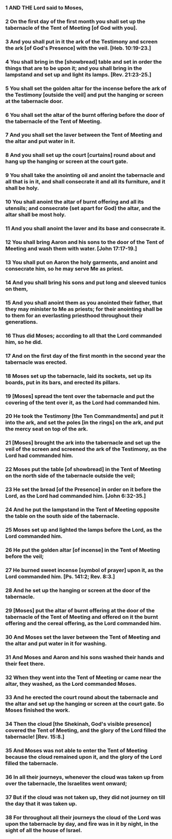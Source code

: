 ### 1 AND THE Lord said to Moses,

### 2 On the first day of the first month you shall set up the tabernacle of the Tent of Meeting [of God with you].

### 3 And you shall put in it the ark of the Testimony and screen the ark [of God's Presence] with the veil. [Heb. 10:19-23.]

### 4 You shall bring in the [showbread] table and set in order the things that are to be upon it; and you shall bring in the lampstand and set up and light its lamps. [Rev. 21:23-25.]

### 5 You shall set the golden altar for the incense before the ark of the Testimony [outside the veil] and put the hanging or screen at the tabernacle door.

### 6 You shall set the altar of the burnt offering before the door of the tabernacle of the Tent of Meeting.

### 7 And you shall set the laver between the Tent of Meeting and the altar and put water in it.

### 8 And you shall set up the court [curtains] round about and hang up the hanging or screen at the court gate.

### 9 You shall take the anointing oil and anoint the tabernacle and all that is in it, and shall consecrate it and all its furniture, and it shall be holy.

### 10 You shall anoint the altar of burnt offering and all its utensils; and consecrate (set apart for God) the altar, and the altar shall be most holy.

### 11 And you shall anoint the laver and its base and consecrate it.

### 12 You shall bring Aaron and his sons to the door of the Tent of Meeting and wash them with water. [John 17:17-19.]

### 13 You shall put on Aaron the holy garments, and anoint and consecrate him, so he may serve Me as priest.

### 14 And you shall bring his sons and put long and sleeved tunics on them,

### 15 And you shall anoint them as you anointed their father, that they may minister to Me as priests; for their anointing shall be to them for an everlasting priesthood throughout their generations.

### 16 Thus did Moses; according to all that the Lord commanded him, so he did.

### 17 And on the first day of the first month in the second year the tabernacle was erected.

### 18 Moses set up the tabernacle, laid its sockets, set up its boards, put in its bars, and erected its pillars.

### 19 [Moses] spread the tent over the tabernacle and put the covering of the tent over it, as the Lord had commanded him.

### 20 He took the Testimony [the Ten Commandments] and put it into the ark, and set the poles [in the rings] on the ark, and put the mercy seat on top of the ark.

### 21 [Moses] brought the ark into the tabernacle and set up the veil of the screen and screened the ark of the Testimony, as the Lord had commanded him.

### 22 Moses put the table [of showbread] in the Tent of Meeting on the north side of the tabernacle outside the veil;

### 23 He set the bread [of the Presence] in order on it before the Lord, as the Lord had commanded him. [John 6:32-35.]

### 24 And he put the lampstand in the Tent of Meeting opposite the table on the south side of the tabernacle.

### 25 Moses set up and lighted the lamps before the Lord, as the Lord commanded him.

### 26 He put the golden altar [of incense] in the Tent of Meeting before the veil;

### 27 He burned sweet incense [symbol of prayer] upon it, as the Lord commanded him. [Ps. 141:2; Rev. 8:3.]

### 28 And he set up the hanging or screen at the door of the tabernacle.

### 29 [Moses] put the altar of burnt offering at the door of the tabernacle of the Tent of Meeting and offered on it the burnt offering and the cereal offering, as the Lord commanded him.

### 30 And Moses set the laver between the Tent of Meeting and the altar and put water in it for washing.

### 31 And Moses and Aaron and his sons washed their hands and their feet there.

### 32 When they went into the Tent of Meeting or came near the altar, they washed, as the Lord commanded Moses.

### 33 And he erected the court round about the tabernacle and the altar and set up the hanging or screen at the court gate. So Moses finished the work.

### 34 Then the cloud [the Shekinah, God's visible presence] covered the Tent of Meeting, and the glory of the Lord filled the tabernacle! [Rev. 15:8.]

### 35 And Moses was not able to enter the Tent of Meeting because the cloud remained upon it, and the glory of the Lord filled the tabernacle.

### 36 In all their journeys, whenever the cloud was taken up from over the tabernacle, the Israelites went onward;

### 37 But if the cloud was not taken up, they did not journey on till the day that it was taken up.

### 38 For throughout all their journeys the cloud of the Lord was upon the tabernacle by day, and fire was in it by night, in the sight of all the house of Israel.